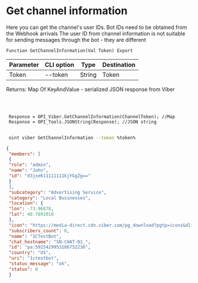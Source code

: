 ﻿---
sidebar_position: 2
---

# Get channel information
Here you can get the channel's user IDs. Bot IDs need to be obtained from the Webhook arrivals The user ID from channel information is not suitable for sending messages through the bot - they are different



`Function GetChannelInformation(Val Token) Export`

 | Parameter | CLI option | Type | Destination |
 |-|-|-|-|
 | Token | --token | String | Token |

 
 Returns: Map Of KeyAndValue - serialized JSON response from Viber

<br/>




```bsl title="Code example"
 
 Response = OPI_Viber.GetChannelInformation(ChannelToken); //Map
 Response = OPI_Tools.JSONString(Response); //JSON string
```
	


```sh title="CLI command example"
 
 oint viber GetChannelInformation --token %token%

```

```json title="Result"
{
 "members": [
 {
 "role": "admin",
 "name": "John",
 "id": "d3jxe611111111kjYGgZg=="
 }
 ],
 "subcategory": "Advertising Service",
 "category": "Local Businesses",
 "location": {
 "lon": -73.96878,
 "lat": 40.7691018
 },
 "icon": "https://media-direct.cdn.viber.com/pg_download?pgtp=icons&dlid=0-04-01-05bfe24da13dddf32cf52976b099dc6965c03300763e6a9316de26986e5dea05&fltp=jpg&imsz=0000",
 "subscribers_count": 0,
 "name": "1CTestBot",
 "chat_hostname": "SN-CHAT-01_",
 "id": "pa:5925429953186752236",
 "country": "US",
 "uri": "1ctestbot",
 "status_message": "ok",
 "status": 0
 }
```
